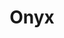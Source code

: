 ---
layout: item
title: Onyx
item-id: 6573
datatable: true
id: 6573
name: "Onyx"
members: true
lowalch: 80000
highalch: 120000
examine: "This looks valuable."
monsters:
  - id: 7541
    name: "Tekton"
    members: true
    combat_level: 0
    wiki_url: "https://oldschool.runescape.wiki/w/Tekton#Normal"
    drops:
      - quantity: "1"
        rarity: 0.0022222222222222222
        drop_requirements: null
  - id: 7543
    name: "Tekton (enraged)"
    members: true
    combat_level: 0
    wiki_url: "https://oldschool.runescape.wiki/w/Tekton#Enraged"
    drops:
      - quantity: "1"
        rarity: 0.0022222222222222222
        drop_requirements: null
---